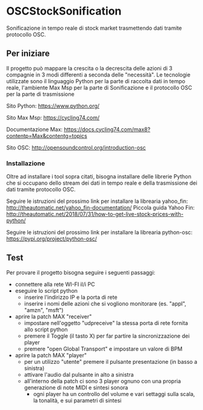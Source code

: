 # OSCStockSonification

Sonificazione in tempo reale di stock market trasmettendo dati tramite protocollo OSC.

## Per iniziare

Il progetto può mappare la crescita o la decrescita delle azioni di 3 compagnie in 3 modi differenti a seconda delle "necessità".
Le tecnologie utilizzate sono il linguaggio Python per la parte di raccolta dati in tempo reale, l'ambiente Max Msp per la parte di Sonificazione e il protocollo OSC per la parte di trasmissione

Sito Python:
https://www.python.org/

Sito Max Msp:
https://cycling74.com/

Documentazione Max:
https://docs.cycling74.com/max8?contentp=Max&contentg=topics

Sito OSC:
http://opensoundcontrol.org/introduction-osc


### Installazione

Oltre ad installare i tool sopra citati, bisogna installare delle librerie Python che si occupano dello stream dei dati in tempo reale e della trasmissione dei dati tramite protocollo OSC.

Seguire le istruzioni del prossimo link per installare la librearia yahoo_fin:
http://theautomatic.net/yahoo_fin-documentation/
Piccola guida Yahoo Fin:
http://theautomatic.net/2018/07/31/how-to-get-live-stock-prices-with-python/

Seguire le istruzioni del prossimo link per installare la librearia python-osc:
https://pypi.org/project/python-osc/

## Test

Per provare il progetto bisogna seguire i seguenti passaggi:
- connettere alla rete WI-FI il/i PC
- eseguire lo script python
  - inserire l'indirizzo IP e la porta di rete
  - inserire i nomi delle azioni che si vogliono monitorare (es. "appl", "amzn", "msft")
- aprire la patch MAX "receiver"
  - impostare nell'oggetto "udpreceive" la stessa porta di rete fornita allo script python
  - premere il Toggle (il tasto X) per far partire la sincronizzazione dei player
  - premere "open Global Transport" e impostare un valore di BPM
- aprire la patch MAX "player"
  - per un utilizzo "utente" premere il pulsante presentazione (in basso a sinistra)
  - attivare l'audio dal pulsante in alto a sinistra
  - all'interno della patch ci sono 3 player ognuno con una propria generazione di note MIDI e sintesi sonora
    - ogni player ha un controllo del volume e vari settaggi sulla scala, la tonalità, e sui parametri di sintesi
